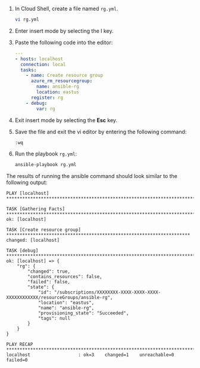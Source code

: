 1. In Cloud Shell, create a file named `rg.yml`.

    ```bash
    vi rg.yml
    ```

1. Enter insert mode by selecting the I key.

1. Paste the following code into the editor:

   ```yaml
   ---
   - hosts: localhost
     connection: local
     tasks:
       - name: Create resource group
         azure_rm_resourcegroup:
           name: ansible-rg
           location: eastus
         register: rg
       - debug:
           var: rg
   ```

1. Exit insert mode by selecting the **Esc** key.

1. Save the file and exit the vi editor by entering the following command:

    ```bash
    :wq
    ```

1. Run the playbook `rg.yml`:

   ```bash
   ansible-playbook rg.yml
   ```

The results of running the ansible command should look similar to the following output:

```output
PLAY [localhost] *********************************************************************************

TASK [Gathering Facts] ***************************************************************************
ok: [localhost]

TASK [Create resource group] *********************************************************************
changed: [localhost]

TASK [debug] *************************************************************************************
ok: [localhost] => {
    "rg": {
        "changed": true,
        "contains_resources": false,
        "failed": false,
        "state": {
            "id": "/subscriptions/XXXXXXXX-XXXX-XXXX-XXXX-XXXXXXXXXXXX/resourceGroups/ansible-rg",
            "location": "eastus",
            "name": "ansible-rg",
            "provisioning_state": "Succeeded",
            "tags": null
        }
    }
}

PLAY RECAP ***************************************************************************************
localhost                  : ok=3    changed=1    unreachable=0    failed=0
```